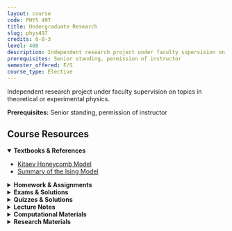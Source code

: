 ```yaml
---
layout: course
code: PHYS 497
title: Undergraduate Research
slug: phys497
credits: 0-0-3
level: 400
description: Independent research project under faculty supervision on topics in theoretical or experimental physics.
prerequisites: Senior standing, permission of instructor
semester_offered: F/S
course_type: Elective
---
```


Independent research project under faculty supervision on topics in theoretical or experimental physics.

**Prerequisites:** Senior standing, permission of instructor

## <i class="fas fa-book"></i> Course Resources

<details open>
<summary><strong><i class="fas fa-book"></i> Textbooks & References</strong></summary>
<ul>
<li><a href="/assets/resources/electives/phys497/Kitaev Honeycomb Model.pdf">Kitaev Honeycomb Model</a></li>
<li><a href="/assets/resources/electives/phys497/Summary of the Ising Model.pdf">Summary of the Ising Model</a></li>
</ul>
</details>

<details>
<summary><strong><i class="fas fa-file-alt"></i> Homework & Assignments</strong></summary>
<ul>
<li><a href="/assets/resources/electives/phys497/497HW1.pdf">Research Assignment 1</a></li>
<li><a href="/assets/resources/electives/phys497/497Hw2.pdf">Research Assignment 2</a></li>
</ul>
</details>

<details>
<summary><strong><i class="fas fa-chart-bar"></i> Exams & Solutions</strong></summary>
<ul>
<li>No materials available yet</li>
</ul>
</details>

<details>
<summary><strong><i class="fas fa-check-circle"></i> Quizzes & Solutions</strong></summary>
<ul>
<li>No materials available yet</li>
</ul>
</details>

<details>
<summary><strong><i class="fas fa-book-open"></i> Lecture Notes</strong></summary>
<ul>
<li>No materials available yet</li>
</ul>
</details>

<details>
<summary><strong><i class="fas fa-laptop-code"></i> Computational Materials</strong></summary>
<ul>
<li>No materials available yet</li>
</ul>
</details>

<details>
<summary><strong><i class="fas fa-clipboard-list"></i> Research Materials</strong></summary>
<ul>
<li><a href="/assets/resources/electives/phys497/497All.pdf">Complete Research Collection</a></li>
</ul>
</details>